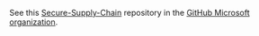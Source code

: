 See this [Secure-Supply-Chain](https://github.com/microsoft/Secure-Supply-Chain) repository in the [GitHub Microsoft organization](https://github.com/microsoft).
